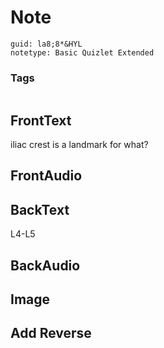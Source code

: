 # Note
```
guid: la8;8*&HYL
notetype: Basic Quizlet Extended
```

### Tags
```
```

## FrontText
iliac crest is a landmark for what?

## FrontAudio


## BackText
L4-L5

## BackAudio


## Image


## Add Reverse

